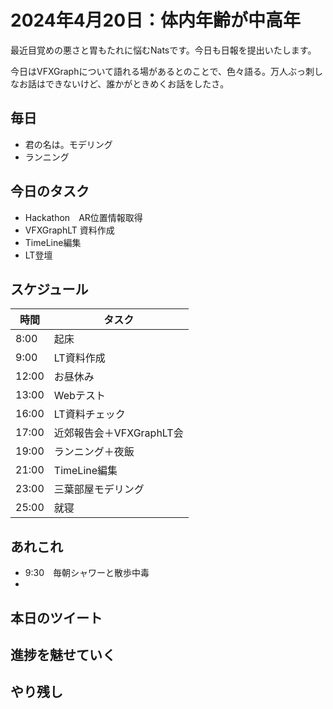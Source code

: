 # 2024年4月20日：体内年齢が中高年
最近目覚めの悪さと胃もたれに悩むNatsです。今日も日報を提出いたします。

今日はVFXGraphについて語れる場があるとのことで、色々語る。万人ぶっ刺しなお話はできないけど、誰かがときめくお話をしたさ。


## 毎日
- 君の名は。モデリング
- ランニング

## 今日のタスク
- Hackathon　AR位置情報取得
- VFXGraphLT 資料作成
- TimeLine編集
- LT登壇
 

## スケジュール
| 時間 |  タスク  |
| ---- | ---- |
|  8:00  |  起床  |
|  9:00  |LT資料作成 |
|  12:00  |お昼休み|
|  13:00  |Webテスト|
|  16:00  |LT資料チェック|
|17:00|近郊報告会＋VFXGraphLT会|
|19:00|ランニング＋夜飯|
|21:00|TimeLine編集|
|23:00|三葉部屋モデリング|
|25:00|就寝|

## あれこれ
- 9:30　毎朝シャワーと散歩中毒
- 

## 本日のツイート

## 進捗を魅せていく

## やり残し
